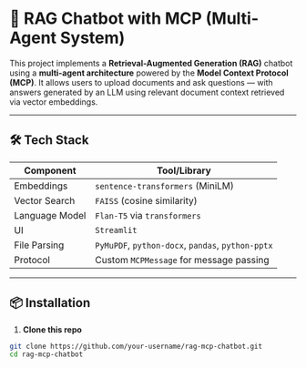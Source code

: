 # 💬 RAG Chatbot with MCP (Multi-Agent System)

This project implements a **Retrieval-Augmented Generation (RAG)** chatbot using a **multi-agent architecture** powered by the **Model Context Protocol (MCP)**. It allows users to upload documents and ask questions — with answers generated by an LLM using relevant document context retrieved via vector embeddings.

---

## 🛠 Tech Stack

| Component            | Tool/Library                        |
|----------------------|-------------------------------------|
| Embeddings           | `sentence-transformers` (MiniLM)    |
| Vector Search        | `FAISS` (cosine similarity)         |
| Language Model       | `Flan-T5` via `transformers`        |
| UI                   | `Streamlit`                         |
| File Parsing         | `PyMuPDF`, `python-docx`, `pandas`, `python-pptx` |
| Protocol             | Custom `MCPMessage` for message passing |

---

## 📦 Installation

1. **Clone this repo**

```bash
git clone https://github.com/your-username/rag-mcp-chatbot.git
cd rag-mcp-chatbot
